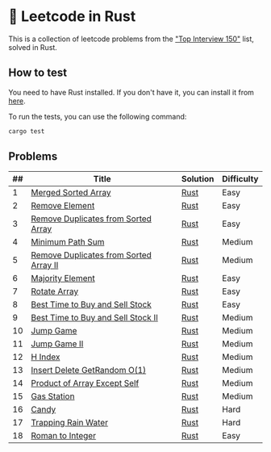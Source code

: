 # 🦀 Leetcode in Rust

This is a collection of leetcode problems from the ["Top Interview 150"](https://leetcode.com/studyplan/top-interview-150/) list, solved in Rust.

## How to test

You need to have Rust installed.
If you don't have it, you can install it from [here](https://www.rust-lang.org/tools/install).

To run the tests, you can use the following command:

```bash
cargo test
```

## Problems
| ## | Title | Solution | Difficulty |
|----|-------|----------|------------|
| 1  | [Merged Sorted Array](https://leetcode.com/problems/merge-sorted-array/) | [Rust](src/merge_sorted_array.rs) | Easy |
| 2  | [Remove Element](https://leetcode.com/problems/remove-element/) | [Rust](src/remove_element.rs) | Easy |
| 3  | [Remove Duplicates from Sorted Array](https://leetcode.com/problems/remove-duplicates-from-sorted-array/) | [Rust](src/remove_duplicates_from_sorted_array.rs) | Easy |
| 4  | [Minimum Path Sum](https://leetcode.com/problems/minimum-path-sum/) | [Rust](src/minimum_path_sum.rs) | Medium |
| 5  | [Remove Duplicates from Sorted Array II](https://leetcode.com/problems/remove-duplicates-from-sorted-array-ii/) | [Rust](src/remove_duplicates_from_sorted_array_ii.rs) | Medium |
| 6  | [Majority Element](https://leetcode.com/problems/majority-element/) | [Rust](src/majority_element.rs) | Easy |
| 7  | [Rotate Array](https://leetcode.com/problems/rotate-array/) | [Rust](src/rotate_array.rs) | Easy |
| 8  | [Best Time to Buy and Sell Stock](https://leetcode.com/problems/best-time-to-buy-and-sell-stock/) | [Rust](src/best_time_to_buy_and_sell_stock.rs) | Easy |
| 9  | [Best Time to Buy and Sell Stock II](https://leetcode.com/problems/best-time-to-buy-and-sell-stock-ii/) | [Rust](src/best_time_to_buy_and_sell_stock_ii.rs) | Medium |
| 10 | [Jump Game](https://leetcode.com/problems/jump-game/) | [Rust](src/jump_game.rs) | Medium |
| 11 | [Jump Game II](https://leetcode.com/problems/jump-game-ii/) | [Rust](src/jump_game_ii.rs) | Medium |
| 12 | [H Index](https://leetcode.com/problems/h-index/) | [Rust](src/h_index.rs) | Medium |
| 13 | [Insert Delete GetRandom O(1)](https://leetcode.com/problems/insert-delete-getrandom-o1/) | [Rust](src/insert_delete_getrandom_o1.rs) | Medium |
| 14 | [Product of Array Except Self](https://leetcode.com/problems/product-of-array-except-self/) | [Rust](src/product_of_array_except_self.rs) | Medium |
| 15 | [Gas Station](https://leetcode.com/problems/gas-station/) | [Rust](src/gas_station.rs) | Medium |
| 16 | [Candy](https://leetcode.com/problems/candy/) | [Rust](src/candy.rs) | Hard |
| 17 | [Trapping Rain Water](https://leetcode.com/problems/trapping-rain-water/) | [Rust](src/trapping_rain_water.rs) | Hard |
| 18 | [Roman to Integer](https://leetcode.com/problems/roman-to-integer/) | [Rust](src/roman_to_integer.rs) | Easy |

